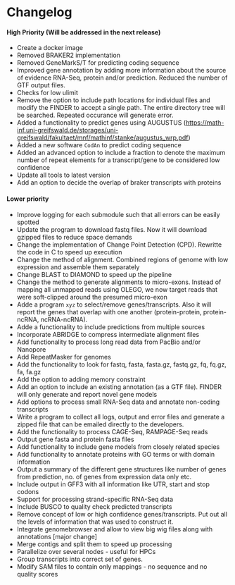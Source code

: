 # Changelog

#### High Priority (Will be addressed in the next release)

- Create a docker image
- Removed BRAKER2 implementation
- Removed GeneMarkS/T for predicting coding sequence
- Improved gene annotation by adding more information about the source of evidence RNA-Seq, protein and/or prediction. Reduced the number of GTF output files.
- Checks for low ulimit
- Remove the option to include path locations for individual files and modify the FINDER to accept a single path. The entire directory tree will be searched. Repeated occurance will generate error.
- Added a functionality to predict genes using AUGUSTUS (https://math-inf.uni-greifswald.de/storages/uni-greifswald/fakultaet/mnf/mathinf/stanke/augustus_wrp.pdf)
- Added a new software `CodAn` to predict coding sequence
- Added an advanced option to include a fraction to denote the maximum number of repeat elements for a transcript/gene to be considered low confidence
- Update all tools to latest version 
- Add an option to decide the overlap of braker transcripts with proteins


#### Lower priority

- Improve logging for each submodule such that all errors can be easily spotted
- Update the program to download fastq files. Now it will download gzipped files to reduce space demands
- Change the implementation of Change Point Detection (CPD). Rewritte the code in C to speed up execution
- Change the method of alignment. Combined regions of genome with low expression and assemble them separately
- Change BLAST to DIAMOND to speed up the pipeline
- Change the method to generate alignments to micro-exons. Instead of mapping all unmapped reads using OLEGO, we now target reads that were soft-clipped around the presumed micro-exon
- Adde a program `xyz` to select/remove genes/transcripts. Also it will report the genes that overlap with one another (protein-protein, protein-ncRNA, ncRNA-ncRNA).
- Adde a functionality to include predictions from multiple sources
- Incorporate ABRIDGE to compress intermediate alignment files
- Add functionality to process long read data from PacBio and/or Nanopore
- Add RepeatMasker for genomes
- Add the functionality to look for fastq, fasta, fasta.gz, fastq.gz, fq, fq.gz, fa, fa.gz
- Add the option to adding memory constraint
- Add an option to include an existing annotation (as a GTF file). FINDER will only generate and report novel gene models
- Add options to process small RNA-Seq data and annotate non-coding transcripts
- Write a program to collect all logs, output and error files and generate a zipped file that can be emailed directly to the developers.
- Add the functionality to process CAGE-Seq, RAMPAGE-Seq reads
- Output gene fasta and protein fasta files
- Add functionality to include gene models from closely related species
- Add functionality to annotate proteins with GO terms or with domain information
- Output a summary of the different gene structures like number of genes from prediction, no. of genes from expression data only etc.
- Include output in GFF3 with all information like UTR, start and stop codons
- Support for processing strand-specific RNA-Seq data
- Include BUSCO to quality check predicted transcripts
- Remove concept of low or high confidence genes/transcripts. Put out all the levels of information that was used to construct it.
- Integrate genomebrowser and allow to view big wig files along with annotations [major change]
- Merge contigs and split them to speed up processing
- Parallelize over several nodes - useful for HPCs
- Group transcripts into correct set of genes. 
- Modify SAM files to contain only mappings - no sequence and no quality scores